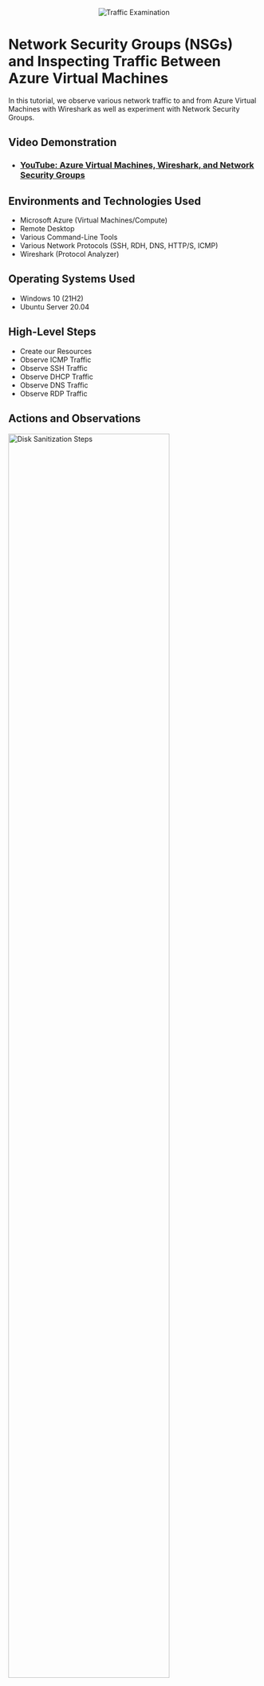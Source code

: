 <p align="center">
<img src="https://i.imgur.com/Ua7udoS.png" alt="Traffic Examination"/>
</p>

<h1>Network Security Groups (NSGs) and Inspecting Traffic Between Azure Virtual Machines</h1>
In this tutorial, we observe various network traffic to and from Azure Virtual Machines with Wireshark as well as experiment with Network Security Groups. <br />


<h2>Video Demonstration</h2>

- ### [YouTube: Azure Virtual Machines, Wireshark, and Network Security Groups](https://www.youtube.com)

<h2>Environments and Technologies Used</h2>

- Microsoft Azure (Virtual Machines/Compute)
- Remote Desktop
- Various Command-Line Tools
- Various Network Protocols (SSH, RDH, DNS, HTTP/S, ICMP)
- Wireshark (Protocol Analyzer)

<h2>Operating Systems Used </h2>

- Windows 10 (21H2)
- Ubuntu Server 20.04

<h2>High-Level Steps</h2>

- Create our Resources
- Observe ICMP Traffic
- Observe SSH Traffic
- Observe DHCP Traffic
- Observe DNS Traffic
- Observe RDP Traffic


<h2>Actions and Observations</h2>

<p>
<img src="https://i.imgur.com/sjQySeo.png" height="80%" width="80%" alt="Disk Sanitization Steps"/>
</p>
<p>
Part 1 (Create our Resources)
Create a Resource Group
Create a Windows 10 Virtual Machine (VM)
While creating the VM, select the previously created Resource Group
While creating the VM, allow it to create a new Virtual Network (Vnet) and Subnet
Create a Linux (Ubuntu) VM
While create the VM, select the previously created Resource Group and Vnet
Observe Your Virtual Network within Network Watcher

</p>
<br />

<p>
<img src="https://i.imgur.com/yiHbfbG.png" height="80%" width="80%" alt="Disk Sanitization Steps"/>
</p>
<p>
Part 2 (Observe ICMP Traffic)
Use Remote Desktop to connect to your Windows 10 Virtual Machine
Within your Windows 10 Virtual Machine, Install Wireshark
Open Wireshark and filter for ICMP traffic only
Retrieve the private IP address of the Ubuntu VM and attempt to ping it from within the Windows 10 VM
Observe ping requests and replies within WireShark
From The Windows 10 VM, open command line or PowerShell and attempt to ping a public website (such as www.google.com) and observe the traffic in WireShark
Initiate a perpetual/non-stop ping from your Windows 10 VM to your Ubuntu VM
Open the Network Security Group your Ubuntu VM is using and disable incoming (inbound) ICMP traffic
Back in the Windows 10 VM, observe the ICMP traffic in WireShark and the command line Ping activity
Re-enable ICMP traffic for the Network Security Group your Ubuntu VM is using
Back in the Windows 10 VM, observe the ICMP traffic in WireShark and the command line Ping activity (should start working)
Stop the ping activity

</p>
<br />

<p>
<img src="https://i.imgur.com/hvHyWua.png" height="80%" width="80%" alt="Disk Sanitization Steps"/>
</p>
<p>
Part 2 (Observe SSH Traffic)
Back in Wireshark, filter for SSH traffic only
From your Windows 10 VM, “SSH into” your Ubuntu Virtual Machine (via its private IP address)
Type commands (username, pwd, etc) into the linux SSH connection and observe SSH traffic spam in WireShark
Exit the SSH connection by typing ‘exit’ and pressing [Enter]

</p>
<br />
<p>
<img src="https://i.imgur.com/DV8Wpkf.png" height="80%" width="80%" alt="Disk Sanitization Steps"/>
</p>
<p>
Part 2 (Observe DHCP Traffic)
Back in Wireshark, filter for DHCP traffic only
From your Windows 10 VM, attempt to issue your VM a new IP address from the command line (ipconfig /renew)
Observe the DHCP traffic appearing in WireShark

</p>
<br />
<p>
<img src="https://i.imgur.com/V5BS07S.png" height="80%" width="80%" alt="Disk Sanitization Steps"/>
</p>
<p>
Part 2 (Observe DNS Traffic)
Back in Wireshark, filter for DNS traffic only
From your Windows 10 VM within a command line, use nslookup to see what google.com and disney.com’s IP addresses are
Observe the DNS traffic being show in WireShark

</p>
<br />
<p>
<img src="https://i.imgur.com/DJmEXEB.png" height="80%" width="80%" alt="Disk Sanitization Steps"/>
</p>
<p>
Lorem ipsum dolor sit amet, consectetur adipiscing elit, sed do eiusmod tempor incididunt ut labore et dolore magna aliqua. Ut enim ad minim veniam, quis nostrud exercitation ullamco laboris nisi ut aliquip ex ea commodo consequat. Duis aute irure dolor in reprehenderit in voluptate velit esse cillum dolore eu fugiat nulla pariatur.
</p>
